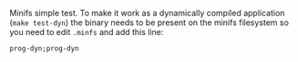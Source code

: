 Minifs simple test. To make it work as a dynamically compiled application
(`make test-dyn`) the binary needs to be present on the minifs filesystem so
you need to edit `.minfs` and add this line:

```
prog-dyn;prog-dyn
```
